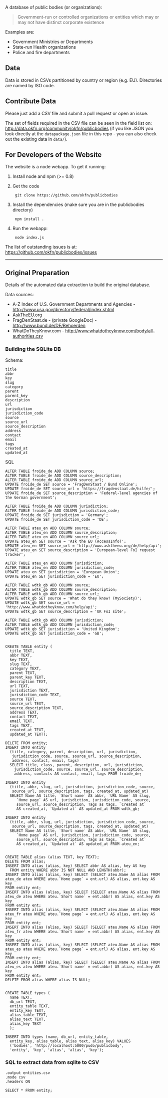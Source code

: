 A database of public bodies (or organizations):

> Government-run or controlled organizations or entities which may or may not
> have distinct corporate existence

Examples are:

* Government Ministries or Departments
* State-run Health organizations
* Police and fire departments

## Data

Data is stored in CSVs partitioned by country or region (e.g. EU). Directories
are named by ISO code.  

## Contribute Data

Please just add a CSV file and submit a pull request or open an issue.

The set of fields required in the CSV file can be seen in the field list on:
<http://data.okfn.org/community/okfn/publicbodies> (if you like JSON you look
directly at the `datapackage.json` file in this repo - you can also check out
the existing data in `data/`).

## For Developers of the Website

The website is a node webapp. To get it running:

1. Install node and npm (>= 0.8)

2. Get the code

        git clone https://github.com/okfn/publicbodies

3. Install the dependencies (make sure you are in the publicbodies directory)

        npm install .

4. Run the webapp:

        node index.js

The list of outstanding issues is at: <https://github.com/okfn/publicbodies/issues>

----

## Original Preparation

Details of the automated data extraction to build the original database.

Data sources:

* A-Z Index of U.S. Government Departments and Agencies - http://www.usa.gov/directory/federal/index.shtml
* AskTheEU.org
* FragDenStaat.de - (private GoogleDoc) - http://www.bund.de/DE/Behoerden
* WhatDoTheyKnow.com - http://www.whatdotheyknow.com/body/all-authorities.csv

### Building the SQLite DB

Schema:

    title
    abbr
    key
    slug
    category
    parent
    parent_key
    description
    url
    jurisdiction
    jurisdiction_code
    source
    source_url
    source_description
    address
    contact
    email
    tags
    created_at
    updated_at

SQL 

    ALTER TABLE froide_de ADD COLUMN source; 
    ALTER TABLE froide_de ADD COLUMN source_description;
    ALTER TABLE froide_de ADD COLUMN source_url;
    UPDATE froide_de SET source = 'FragDenStaat / Bund Online';
    UPDATE froide_de SET source_url = 'https://fragdenstaat.de/hilfe/';
    UPDATE froide_de SET source_description = 'Federal-level agencies of the German government';

    ALTER TABLE froide_de ADD COLUMN jurisdiction;
    ALTER TABLE froide_de ADD COLUMN jurisdiction_code;
    UPDATE froide_de SET jurisdiction = 'Germany';
    UPDATE froide_de SET jurisdiction_code = 'DE';

    ALTER TABLE ateu_en ADD COLUMN source; 
    ALTER TABLE ateu_en ADD COLUMN source_description;
    ALTER TABLE ateu_en ADD COLUMN source_url;
    UPDATE ateu_en SET source = 'Ask the EU (AccessInfo)';
    UPDATE ateu_en SET source_url = 'http://www.asktheeu.org/de/help/api';
    UPDATE ateu_en SET source_description = 'European-level FoI request tracker';

    ALTER TABLE ateu_en ADD COLUMN jurisdiction;
    ALTER TABLE ateu_en ADD COLUMN jurisdiction_code;
    UPDATE ateu_en SET jurisdiction = 'European Union';
    UPDATE ateu_en SET jurisdiction_code = 'EU';

    ALTER TABLE wdtk_gb ADD COLUMN source; 
    ALTER TABLE wdtk_gb ADD COLUMN source_description;
    ALTER TABLE wdtk_gb ADD COLUMN source_url;
    UPDATE wdtk_gb SET source = 'What do they know? (MySociety)';
    UPDATE wdtk_gb SET source_url = 'http://www.whatdotheyknow.com/help/api';
    UPDATE wdtk_gb SET source_description = 'UK FoI site';

    ALTER TABLE wdtk_gb ADD COLUMN jurisdiction;
    ALTER TABLE wdtk_gb ADD COLUMN jurisdiction_code;
    UPDATE wdtk_gb SET jurisdiction = 'United Kingdom';
    UPDATE wdtk_gb SET jurisdiction_code = 'GB';


    CREATE TABLE entity (
      title TEXT,
      abbr TEXT,
      key TEXT,
      slug TEXT,
      category TEXT,
      parent TEXT,
      parent_key TEXT,
      description TEXT,
      url TEXT,
      jurisdiction TEXT,
      jurisdiction_code TEXT,
      source TEXT,
      source_url TEXT,
      source_description TEXT,
      address TEXT,
      contact TEXT,
      email TEXT,
      tags TEXT,
      created_at TEXT,
      updated_at TEXT);

    DELETE FROM entity;
    INSERT INTO entity 
      (title, category, parent, description, url, jurisdiction, 
       jurisdiction_code, source, source_url, source_description, 
       address, contact, email, tags) 
      SELECT title, class, parent, description, url, jurisdiction, 
        jurisdiction_code, source, source_url, source_description, 
        address, contacts AS contact, email, tags FROM froide_de; 

    INSERT INTO entity
      (title, abbr, slug, url, jurisdiction, jurisdiction_code, source, 
       source_url, source_description, tags, created_at, updated_at) 
      SELECT Name AS title, `Short name` AS abbr, `URL Name` AS slug, 
         `Home page` AS url, jurisdiction, jurisdiction_code, source, 
         source_url, source_description, Tags as tags, `Created at` 
         AS created_at, `Updated at` AS updated_at FROM wdtk_gb; 

    INSERT INTO entity
      (title, abbr, slug, url, jurisdiction, jurisdiction_code, source, 
       source_url, source_description, tags, created_at, updated_at) 
      SELECT Name AS title, `Short name` AS abbr, `URL Name` AS slug, 
         `Home page` AS url, jurisdiction, jurisdiction_code, source, 
         source_url, source_description, Tags as tags, `Created at` 
         AS created_at, `Updated at` AS updated_at FROM ateu_en; 


    CREATE TABLE alias (alias TEXT, key TEXT);
    DELETE FROM alias;
    INSERT INTO alias (alias, key) SELECT abbr AS alias, key AS key 
      FROM entity WHERE abbr IS NOT NULL AND LENGTH(abbr);
    INSERT INTO alias (alias, key) SELECT (SELECT ateu.Name AS alias FROM 
    ateu_de ateu WHERE ateu.`Home page` = ent.url) AS alias, ent.key AS key
    FROM entity ent; 
    INSERT INTO alias (alias, key) SELECT (SELECT ateu.Name AS alias FROM 
    ateu_de ateu WHERE ateu.`Short name` = ent.abbr) AS alias, ent.key AS key
    FROM entity ent; 
    INSERT INTO alias (alias, key) SELECT (SELECT ateu.Name AS alias FROM 
    ateu_fr ateu WHERE ateu.`Home page` = ent.url) AS alias, ent.key AS key
    FROM entity ent; 
    INSERT INTO alias (alias, key) SELECT (SELECT ateu.Name AS alias FROM 
    ateu_fr ateu WHERE ateu.`Short name` = ent.abbr) AS alias, ent.key AS key
    FROM entity ent; 
    INSERT INTO alias (alias, key) SELECT (SELECT ateu.Name AS alias FROM 
    ateu_es ateu WHERE ateu.`Home page` = ent.url) AS alias, ent.key AS key
    FROM entity ent; 
    INSERT INTO alias (alias, key) SELECT (SELECT ateu.Name AS alias FROM 
    ateu_es ateu WHERE ateu.`Short name` = ent.abbr) AS alias, ent.key AS key
    FROM entity ent; 
    DELETE FROM alias WHERE alias IS NULL;


    CREATE TABLE types (
      name TEXT,
      db_url TEXT,
      entity_table TEXT,
      entity_key TEXT,
      alias_table TEXT,
      alias_text TEXT,
      alias_key TEXT
      );

    INSERT INTO types (name, db_url, entity_table,
      entity_key, alias_table, alias_text, alias_key) VALUES
      ('bodies', 'http://localhost:5000/pudo/publicbody', 
      'entity', 'key', 'alias', 'alias', 'key');

### SQL to extract data from sqlite to CSV

    .output entities.csv
    .mode csv
    .headers ON

    SELECT * FROM entity;

